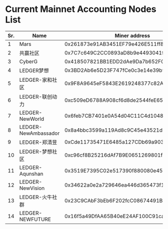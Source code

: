 # Current Mainnet Accounting Nodes List

Sr. | Name | Miner address | RPC Url
--|--|--|--
1| Mars | 0x261873e91AB3451EF79e426E511ff8F38A171AE7 | http://101.32.170.145:8801
2| 共赢社区 | 0x7C7c649C2CC0893aD8b9e4493041f9Bd47aE241C  | http://39.98.179.81:8801
3| CyberG |  0x418507821BB1EDD2dAe9Da7b652F0CDb126547BE | http://39.98.209.170:8801
4| LEDGER梦想 |  0x3BD2Ab6e5D23F747fCe0c3e14e39b90dc0E2A4fa | http://47.105.218.77:8801
5| LEDGER-家和社区 |  0x9F8A9645eF5843E2619248377c82A6Fee6d9168e | http://8.135.16.139:8801
6| LEDGER-联创动力 |  0xc509eD6788A908cf6d8de2544feE65485cb01aaa | http://106.55.254.136:8801
7| LEDGER-NewWorld |  0x6feb7CB7401e0A54d04C11C4d10480DF74750818 | http://139.99.89.4:8801
8| LEDGER-NewAmbassador |  0x8a4bbc3599a119Ad8c9C45e43521dbF1e803dC85 | http://51.79.167.42:8801
9| LEDGER-郑清昱 |  0xCde11735471E6485a127CDb69a903C451d572B10 | http://8.129.42.220:8801
10| LEDGER-梦想社区 |  0xc96cf8B25216dAf7B9E0651269801fF40D57Aad1 | http://47.101.57.33:8801
11| LEDGER-Aqunshan |  0x3519E7395C02e517390f880080e4529b384B80f2 | http://47.113.99.77:8801
12| LEDGER-NewVision | 0x34622a0e2a729646ea446d365473f14282F8c72e | http://IP:81.71.44.92:8801
13| LEDGER-火牛社群 | 0x23C9CAbF3bEb6F202fcC08674491B46d0dee103E | http://IP:47.104.206.26:8801
14| LEDGER-NEWFUTURE | 0x16f5a49DfAA65B40eE24AF100C91ca0500DDAa80 | http://54.250.75.220:8801 
